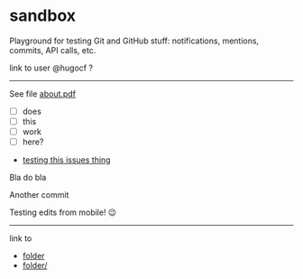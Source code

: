 sandbox
=======

Playground for testing Git and GitHub stuff: notifications, mentions, commits, API calls, etc. 

link to user @hugocf ?

---

See file [about.pdf](about.pdf)

- [ ] does
- [ ] this
- [ ] work
- [ ] here?

- [testing this issues thing](https://github.com/hugocf/sandbox/issues/1)


Bla do bla

Another commit

Testing edits from mobile! 😉

---

link to

- [folder](folder)
- [folder/](folder/)
